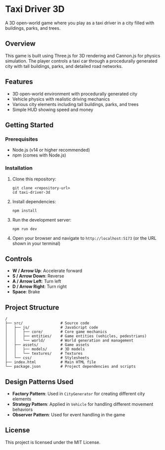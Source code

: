 # Taxi Driver 3D

A 3D open-world game where you play as a taxi driver in a city filled with buildings, parks, and trees.

## Overview

This game is built using Three.js for 3D rendering and Cannon.js for physics simulation. The player controls a taxi car through a procedurally generated city with tall buildings, parks, and detailed road networks.

## Features

- 3D open-world environment with procedurally generated city
- Vehicle physics with realistic driving mechanics
- Various city elements including tall buildings, parks, and trees
- Simple HUD showing speed and money

## Getting Started

### Prerequisites

- Node.js (v14 or higher recommended)
- npm (comes with Node.js)

### Installation

1. Clone this repository:
   ```
   git clone <repository-url>
   cd taxi-driver-3d
   ```

2. Install dependencies:
   ```
   npm install
   ```

3. Run the development server:
   ```
   npm run dev
   ```

4. Open your browser and navigate to `http://localhost:5173` (or the URL shown in your terminal)

## Controls

- **W / Arrow Up**: Accelerate forward
- **S / Arrow Down**: Reverse
- **A / Arrow Left**: Turn left
- **D / Arrow Right**: Turn right
- **Space**: Brake

## Project Structure

```
/
├── src/                 # Source code
│   ├── js/              # JavaScript code
│   │   ├── core/        # Core game mechanics
│   │   ├── entities/    # Game entities (vehicles, pedestrians)
│   │   └── world/       # World generation and management
│   ├── assets/          # Game assets
│   │   ├── models/      # 3D models
│   │   └── textures/    # Textures
│   └── css/             # Stylesheets
├── index.html           # Main HTML file
└── package.json         # Project dependencies and scripts
```

## Design Patterns Used

- **Factory Pattern**: Used in `CityGenerator` for creating different city elements
- **Strategy Pattern**: Applied in `Vehicle` for handling different movement behaviors
- **Observer Pattern**: Used for event handling in the game

## License

This project is licensed under the MIT License. 